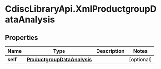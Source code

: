 # CdiscLibraryApi.XmlProductgroupDataAnalysis

## Properties

Name | Type | Description | Notes
------------ | ------------- | ------------- | -------------
**self** | [**ProductgroupDataAnalysis**](ProductgroupDataAnalysis.md) |  | [optional] 


